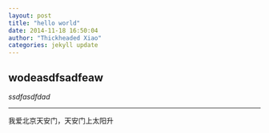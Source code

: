 ```yaml
---
layout: post
title: "hello world"
date: 2014-11-18 16:50:04
author: "Thickheaded Xiao"
categories: jekyll update
---
```

## wodeasdfsadfeaw ##
*ssdfasdfdad*

__________________

我爱北京天安门，天安门上太阳升
